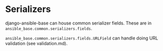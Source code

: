 # Serializers

django-ansible-base can house common serializer fields. These are in `ansible_base.common.serializers.fields`.

`ansible_base.common.serializers.fields.URLField` can handle doing URL validation (see validation.md).
